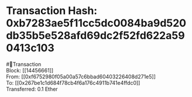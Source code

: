 
Transaction Hash: 0xb7283ae5f11cc5dc0084ba9d520db35b5e528afd69dc2f52fd622a590413c103
====================================================================================
  
#💸Transaction  
Block: [[14456661]]  
From: [[0xf6752980f05a00a57c6bbad60403226408d271e5]]  
To: [[0x267be1c1d684f78cb4f6a176c4911b741e4ffdc0]]  
Transferred: 0.1 Ether